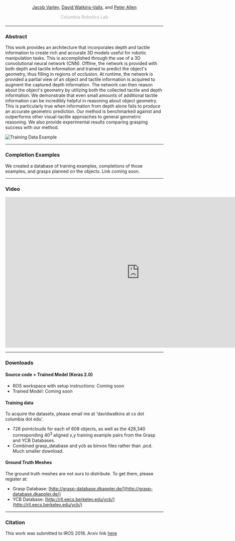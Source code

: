 <center>
  <!-- <h1>Multi-Modal Geometric Learning for Grasping and Manipulation</h1> -->
  <p><a target="_blank" href="http://www.cs.columbia.edu/~jvarley/">Jacob Varley<span class="glyphicon glyphicon-new-window" aria-hidden="true"></span></a>, <a target="_blank" href="http://davidwa.tkins.me">David Watkins-Valls<span class="glyphicon glyphicon-new-window" aria-hidden="true"></span></a>, and <a target="_blank" href="http://www.cs.columbia.edu/~allen/">Peter Allen<span class="glyphicon glyphicon-new-window" aria-hidden="true"></span></a><br>
  </p><p>
  </p><p style="color:#aaa; margin-bottom: 20px">Columbia Robotics Lab</p>
</center>

<hr />

### Abstract

This work provides an architecture that incorporates depth and tactile information to create rich and accurate 3D models useful for robotic manipulation tasks. This is accomplished through the use of a 3D convolutional neural network (CNN).  Offline, the network is provided with both depth and tactile information and trained to predict the object's geometry, thus filling in regions of occlusion.  At runtime, the network is provided a partial view of an object and tactile information is acquired to augment the captured depth information. The network can then reason about the object's geometry by utilizing both the collected tactile and depth information. We demonstrate that even small amounts of additional tactile information can be incredibly helpful in reasoning about object geometry. This is particularly true when information from depth alone fails to produce an accurate geometric prediction.  Our method is benchmarked against and outperforms other visual-tactile approaches to general geometric reasoning.  We also provide experimental results comparing grasping success with our method.

<img src="https://rawcdn.githack.com/CRLab/visualtactilegrasping/master/_images/TrainingDataFull.png" alt="Training Data Example" class="inline"/>

<hr />

### Completion Examples

We created a database of training examples, completions of those examples, and grasps planned on the objects. Link coming soon. 

<hr />

### Video

<iframe width="854" height="480" src="https://www.youtube.com/embed/R98JEqEps_U" frameborder="0" allow="autoplay; encrypted-media" allowfullscreen></iframe>

<hr />

### Downloads

#### Source code + Trained Model (Keras 2.0)

- ROS workspace with setup instructions: Coming soon
- Trained Model: Coming soon

#### Training data

To acquire the datasets, please email me at 'davidwatkins at cs dot columbia dot edu'. 
- 726 pointclouds for each of 608 objects, as well as the 428,340 corresponding 40<sup>3</sup> aligned x,y training example pairs from the Grasp and YCB Databases.
- Combined grasp_database and ycb as binvox files rather than .pcd. Much smaller download. 

#### Ground Truth Meshes
The ground truth meshes are not ours to distribute. To get them, please register at: 
- Grasp Database: [http://grasp-database.dkappler.de/](http://grasp-database.dkappler.de/)
- YCB Database: [http://rll.eecs.berkeley.edu/ycb/](http://rll.eecs.berkeley.edu/ycb/)

<hr />

### Citation
This work was submitted to IROS 2018. Arxiv link [here](https://arxiv.org/abs/1803.07671)

